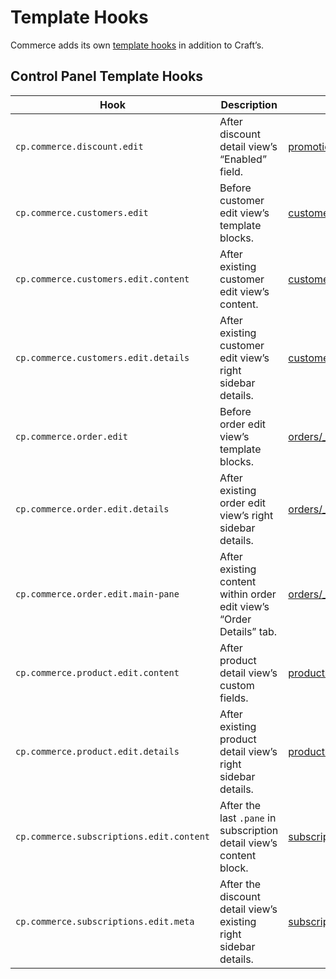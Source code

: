 # Template Hooks

Commerce adds its own [template hooks](/3.x/extend/template-hooks.md) in addition to Craft’s.

## Control Panel Template Hooks

| Hook                                     | Description                                                          | Template                                                                                                                           |
| ---------------------------------------- | -------------------------------------------------------------------- | ---------------------------------------------------------------------------------------------------------------------------------- |
| `cp.commerce.discount.edit`              | After discount detail view’s “Enabled” field.                        | [promotions/discounts/_edit.html](https://github.com/craftcms/commerce/blob/develop/src/templates/promotions/discounts/_edit.html) |
| `cp.commerce.customers.edit`             | Before customer edit view’s template blocks.                         | [customers/_edit.html](https://github.com/craftcms/commerce/blob/develop/src/templates/customers/_edit.html)                             |
| `cp.commerce.customers.edit.content`     | After existing customer edit view’s content.                         | [customers/_edit.html](https://github.com/craftcms/commerce/blob/develop/src/templates/customers/_edit.html)                             |
| `cp.commerce.customers.edit.details`     | After existing customer edit view’s right sidebar details.           | [customers/_edit.html](https://github.com/craftcms/commerce/blob/develop/src/templates/customers/_edit.html)                             |
| `cp.commerce.order.edit`                 | Before order edit view’s template blocks.                            | [orders/_edit.html](https://github.com/craftcms/commerce/blob/develop/src/templates/orders/_edit.html)                             |
| `cp.commerce.order.edit.details`         | After existing order edit view’s right sidebar details.              | [orders/_edit.html](https://github.com/craftcms/commerce/blob/develop/src/templates/orders/_edit.html)                             |
| `cp.commerce.order.edit.main-pane`       | After existing content within order edit view’s “Order Details” tab. | [orders/_edit.html](https://github.com/craftcms/commerce/blob/develop/src/templates/orders/_edit.html)                             |
| `cp.commerce.product.edit.content`       | After product detail view’s custom fields.                           | [products/_edit.html](https://github.com/craftcms/commerce/blob/develop/src/templates/products/_edit.html)                         |
| `cp.commerce.product.edit.details`       | After existing product detail view’s right sidebar details.          | [products/_edit.html](https://github.com/craftcms/commerce/blob/develop/src/templates/products/_edit.html)                         |
| `cp.commerce.subscriptions.edit.content` | After the last `.pane` in subscription detail view’s content block.  | [subscriptions/_edit.html](https://github.com/craftcms/commerce/blob/develop/src/templates/subscriptions/_edit.html)               |
| `cp.commerce.subscriptions.edit.meta`    | After the discount detail view’s existing right sidebar details.     | [subscriptions/_edit.html](https://github.com/craftcms/commerce/blob/develop/src/templates/subscriptions/_edit.html)               |
